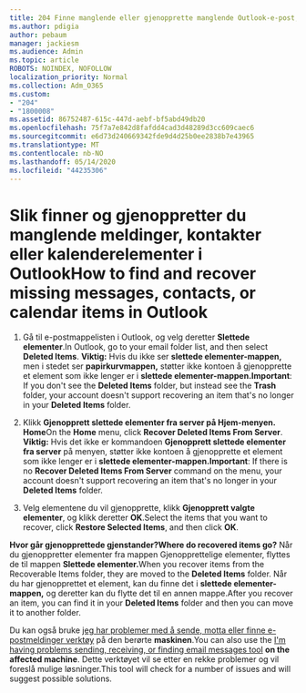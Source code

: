 ```yaml
---
title: 204 Finne manglende eller gjenopprette manglende Outlook-e-post, kalender eller kontakter
ms.author: pdigia
author: pebaum
manager: jackiesm
ms.audience: Admin
ms.topic: article
ROBOTS: NOINDEX, NOFOLLOW
localization_priority: Normal
ms.collection: Adm_O365
ms.custom:
- "204"
- "1800008"
ms.assetid: 86752487-615c-447d-aebf-bf5abd49db20
ms.openlocfilehash: 75f7a7e842d8fafdd4cad3d48289d3cc609caec6
ms.sourcegitcommit: e6d73d240669342fde9d4d25b0ee2838b7e43965
ms.translationtype: MT
ms.contentlocale: nb-NO
ms.lasthandoff: 05/14/2020
ms.locfileid: "44235306"
---
```

# <a name="how-to-find-and-recover-missing-messages-contacts-or-calendar-items-in-outlook"></a><span data-ttu-id="4e0de-102">Slik finner og gjenoppretter du manglende meldinger, kontakter eller kalenderelementer i Outlook</span><span class="sxs-lookup"><span data-stu-id="4e0de-102">How to find and recover missing messages, contacts, or calendar items in Outlook</span></span>

1. <span data-ttu-id="4e0de-103">Gå til e-postmappelisten i Outlook, og velg deretter **Slettede elementer**.</span><span class="sxs-lookup"><span data-stu-id="4e0de-103">In Outlook, go to your email folder list, and then select **Deleted Items**.</span></span> <span data-ttu-id="4e0de-104">**Viktig:** Hvis du ikke ser **slettede elementer-mappen,** men i stedet ser **papirkurvmappen,** støtter ikke kontoen å gjenopprette et element som ikke lenger er i **slettede elementer-mappen.**</span><span class="sxs-lookup"><span data-stu-id="4e0de-104">**Important**: If you don't see the **Deleted Items** folder, but instead see the **Trash** folder, your account doesn't support recovering an item that's no longer in your **Deleted Items** folder.</span></span>

2. <span data-ttu-id="4e0de-105">Klikk **Gjenopprett slettede elementer fra server på Hjem-menyen.** **Home**</span><span class="sxs-lookup"><span data-stu-id="4e0de-105">On the **Home** menu, click **Recover Deleted Items From Server**.</span></span> <span data-ttu-id="4e0de-106">**Viktig:** Hvis det ikke er kommandoen **Gjenopprett slettede elementer fra server** på menyen, støtter ikke kontoen å gjenopprette et element som ikke lenger er i **slettede elementer-mappen.**</span><span class="sxs-lookup"><span data-stu-id="4e0de-106">**Important**: If there is no **Recover Deleted Items From Server** command on the menu, your account doesn't support recovering an item that's no longer in your **Deleted Items** folder.</span></span>

3. <span data-ttu-id="4e0de-107">Velg elementene du vil gjenopprette, klikk **Gjenopprett valgte elementer**, og klikk deretter **OK**.</span><span class="sxs-lookup"><span data-stu-id="4e0de-107">Select the items that you want to recover, click **Restore Selected Items**, and then click **OK**.</span></span>

<span data-ttu-id="4e0de-108">**Hvor går gjenopprettede gjenstander?**</span><span class="sxs-lookup"><span data-stu-id="4e0de-108">**Where do recovered items go?**</span></span> <span data-ttu-id="4e0de-109">Når du gjenoppretter elementer fra mappen Gjenopprettelige elementer, flyttes de til mappen **Slettede elementer.**</span><span class="sxs-lookup"><span data-stu-id="4e0de-109">When you recover items from the Recoverable Items folder, they are moved to the **Deleted Items** folder.</span></span> <span data-ttu-id="4e0de-110">Når du har gjenopprettet et element, kan du finne det i **slettede elementer-mappen,** og deretter kan du flytte det til en annen mappe.</span><span class="sxs-lookup"><span data-stu-id="4e0de-110">After you recover an item, you can find it in your **Deleted Items** folder and then you can move it to another folder.</span></span>

<span data-ttu-id="4e0de-111">Du kan også bruke [jeg har problemer med å sende, motta eller finne e-postmeldinger verktøy](https://aka.ms/SaRA-OutlookSendReceive) på den berørte **maskinen**.</span><span class="sxs-lookup"><span data-stu-id="4e0de-111">You can also use the [I'm having problems sending, receiving, or finding email messages tool](https://aka.ms/SaRA-OutlookSendReceive) **on the affected machine**.</span></span> <span data-ttu-id="4e0de-112">Dette verktøyet vil se etter en rekke problemer og vil foreslå mulige løsninger.</span><span class="sxs-lookup"><span data-stu-id="4e0de-112">This tool will check for a number of issues and will suggest possible solutions.</span></span>
